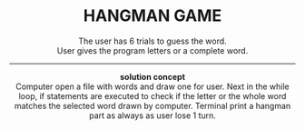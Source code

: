 <center><h1>HANGMAN GAME</h1>


The user has 6 trials to guess the word.
<br>
User gives the program letters or a complete word.

________________________________________________________


<strong>solution concept</strong>
<br>
Computer open a file with words and draw one for user.
Next in the while loop, if statements are executed to check if the letter or the whole word matches the selected word drawn by computer.
Terminal print a hangman part as always as user lose 1 turn.
</center>
